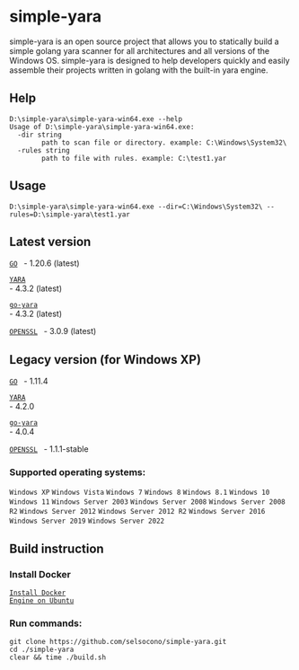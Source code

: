 # simple-yara

simple-yara is an open source project that allows you to statically build a simple golang yara scanner for all architectures and all versions of the Windows OS.
simple-yara is designed to help developers quickly and easily assemble their projects written in golang with the built-in yara engine.

## Help

```
D:\simple-yara\simple-yara-win64.exe --help
Usage of D:\simple-yara\simple-yara-win64.exe:
  -dir string
        path to scan file or directory. example: C:\Windows\System32\
  -rules string
        path to file with rules. example: C:\test1.yar
```
## Usage
```
D:\simple-yara\simple-yara-win64.exe --dir=C:\Windows\System32\ --rules=D:\simple-yara\test1.yar
```

## Latest version
<code>[GO](https://go.dev/dl/)
</code> - 1.20.6 (latest)

<code>[YARA](https://github.com/VirusTotal/yara/releases)
</code> - 4.3.2 (latest)

<code>[go-yara](https://github.com/hillu/go-yara/tags)
</code> - 4.3.2 (latest)

<code>[OPENSSL](https://www.openssl.org/source/)
</code> - 3.0.9 (latest)

## Legacy version (for Windows XP)
<code>[GO](https://go.dev/dl/)
</code> - 1.11.4

<code>[YARA](https://github.com/VirusTotal/yara/releases)
</code> - 4.2.0

<code>[go-yara](https://github.com/hillu/go-yara/tags)
</code> - 4.0.4

<code>[OPENSSL](https://www.openssl.org/source/)
</code> - 1.1.1-stable

### Supported operating systems:
`Windows XP`
`Windows Vista`
`Windows 7`
`Windows 8`
`Windows 8.1`
`Windows 10`
`Windows 11`
`Windows Server 2003`
`Windows Server 2008`
`Windows Server 2008 R2`
`Windows Server 2012`
`Windows Server 2012 R2`
`Windows Server 2016`
`Windows Server 2019`
`Windows Server 2022`

## Build instruction

### Install Docker

<code>[Install Docker Engine on Ubuntu](https://docs.docker.com/engine/install/ubuntu/)
</code>

### Run commands:

```
git clone https://github.com/selsocono/simple-yara.git
cd ./simple-yara
clear && time ./build.sh
```